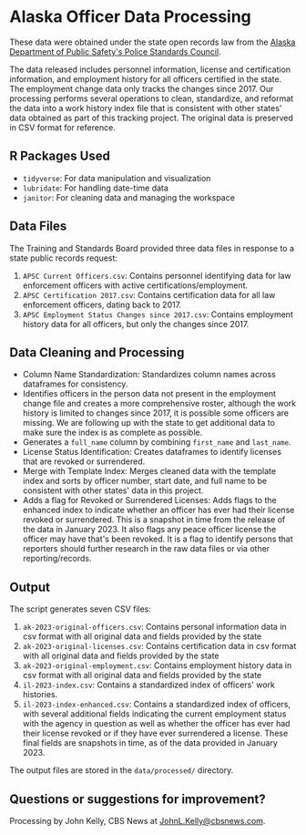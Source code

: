 # Alaska Officer Data Processing

These data were obtained under the state open records law from the [Alaska Department of Public Safety's Police Standards Council](https://dps.alaska.gov/APSC/Home). 

The data released includes personnel information, license and certification information, and employment history for all officers certified in the state. The employment change data only tracks the changes since 2017. Our processing performs several operations to clean, standardize, and reformat the data into a work history index file that is consistent with other states' data obtained as part of this tracking project. The original data is preserved in CSV format for reference.

## R Packages Used

- `tidyverse`: For data manipulation and visualization
- `lubridate`: For handling date-time data
- `janitor`: For cleaning data and managing the workspace

## Data Files

The Training and Standards Board provided three data files in response to a state public records request:

1. `APSC Current Officers.csv`: Contains personnel identifying data for law enforcement officers with active certifications/employment.
2. `APSC Certification 2017.csv`: Contains certification data for all law enforcement officers, dating back to 2017.
3. `APSC Employment Status Changes since 2017.csv`: Contains employment history data for all officers, but only the changes since 2017.


## Data Cleaning and Processing

- Column Name Standardization: Standardizes column names across dataframes for consistency.
- Identifies officers in the person data not present in the employment change file and creates a more comprehensive roster, although the work history is limited to changes since 2017, it is possible some officers are missing. We are following up with the state to get additional data to make sure the index is as complete as possible.
- Generates a `full_name` column by combining `first_name` and `last_name`.
- License Status Identification: Creates dataframes to identify licenses that are revoked or surrendered.
- Merge with Template Index: Merges cleaned data with the template index and sorts by officer number, start date, and full name to be consistent with other states' data in this project.
- Adds a flag for Revoked or Surrendered Licenses: Adds flags to the enhanced index to indicate whether an officer has ever had their license revoked or surrendered. This is a snapshot in time from the release of the data in January 2023. It also flags any peace officer license the officer may have that's been revoked. It is a flag to identify persons that reporters should further research in the raw data files or via other reporting/records.

## Output

The script generates seven CSV files:

1. `ak-2023-original-officers.csv`: Contains personal information data in csv format with all original data and fields provided by the state
2. `ak-2023-original-licenses.csv`: Contains certification data in csv format with all original data and fields provided by the state
3. `ak-2023-original-employment.csv`: Contains employment history data in csv format with all original data and fields provided by the state
4. `il-2023-index.csv`: Contains a standardized index of officers' work histories.
5. `il-2023-index-enhanced.csv`: Contains a standardized index of officers, with several additional fields indicating the current employment status with the agency in question as well as whether the officer has ever had their license revoked or if they have ever surrendered a license. These final fields are snapshots in time, as of the data provided in January 2023.

The output files are stored in the `data/processed/` directory.

## Questions or suggestions for improvement?

Processing by John Kelly, CBS News at JohnL.Kelly@cbsnews.com.